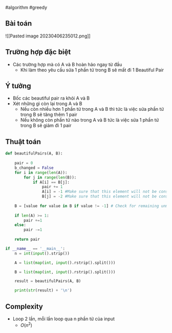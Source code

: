#algorithm #greedy  

## Bài toán
![[Pasted image 20230406235012.png]]

## Trường hợp đặc biệt
- Các trường hợp mà có A và B hoàn hảo ngay từ đầu
	- Khi làm theo yêu cầu sửa 1 phần tử trong B sẽ mất đi 1 Beautiful Pair

## Ý tưởng
- Bốc các beautiful pair ra khỏi A và B
- Xét những gì còn lại trong A và B
	- Nếu còn nhiều hơn 1 phần từ trong A và B thì tức là việc sửa phần tử trong B sẽ tăng thêm 1 pair
	- Nếu không còn phần tử nào trong A và B tức là việc sửa 1 phần tử trong B sẽ giảm đi 1 pair

## Thuật toán
```python
def beautifulPairs(A, B):
    
    pair = 0
    b_changed = False
    for i in range(len(A)):
        for j in range(len(B)):
            if A[i] == B[j]:
                pair += 1
                A[i] = -1 #Make sure that this element will not be consider again
                B[j] = -2 #Make sure that this element will not be consider again
        
    B = [value for value in B if value != -1] # Check for remaining unmatched element
    
    if len(A) >= 1:
        pair +=1
    else:
        pair -=1
        
    return pair

if __name__ == '__main__':
    n = int(input().strip())

    A = list(map(int, input().rstrip().split()))

    B = list(map(int, input().rstrip().split()))

    result = beautifulPairs(A, B)

    print(str(result) + '\n')


```

## Complexity
- Loop 2 lần, mỗi lần loop qua n phần tử của input
	- $O(n^2)$


